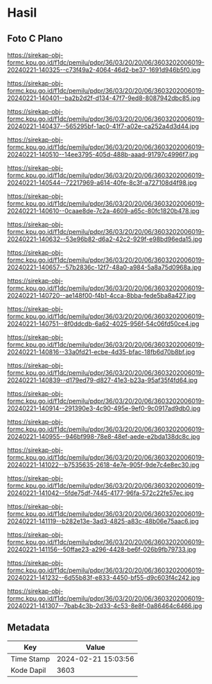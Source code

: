 # Hasil

## Foto C Plano

https://sirekap-obj-formc.kpu.go.id/f1dc/pemilu/pdpr/36/03/20/20/06/3603202006019-20240221-140325--c73f49a2-4064-46d2-be37-1691d946b5f0.jpg

https://sirekap-obj-formc.kpu.go.id/f1dc/pemilu/pdpr/36/03/20/20/06/3603202006019-20240221-140401--ba2b2d2f-d134-47f7-9ed8-8087942dbc85.jpg

https://sirekap-obj-formc.kpu.go.id/f1dc/pemilu/pdpr/36/03/20/20/06/3603202006019-20240221-140437--565295bf-1ac0-41f7-a02e-ca252a4d3d44.jpg

https://sirekap-obj-formc.kpu.go.id/f1dc/pemilu/pdpr/36/03/20/20/06/3603202006019-20240221-140510--14ee3795-405d-488b-aaad-91797c4996f7.jpg

https://sirekap-obj-formc.kpu.go.id/f1dc/pemilu/pdpr/36/03/20/20/06/3603202006019-20240221-140544--72217969-a614-40fe-8c3f-a727108d4f98.jpg

https://sirekap-obj-formc.kpu.go.id/f1dc/pemilu/pdpr/36/03/20/20/06/3603202006019-20240221-140610--0caae8de-7c2a-4609-a65c-80fc1820b478.jpg

https://sirekap-obj-formc.kpu.go.id/f1dc/pemilu/pdpr/36/03/20/20/06/3603202006019-20240221-140632--53e96b82-d6a2-42c2-929f-e98bd96eda15.jpg

https://sirekap-obj-formc.kpu.go.id/f1dc/pemilu/pdpr/36/03/20/20/06/3603202006019-20240221-140657--57b2836c-12f7-48a0-a984-5a8a75d0968a.jpg

https://sirekap-obj-formc.kpu.go.id/f1dc/pemilu/pdpr/36/03/20/20/06/3603202006019-20240221-140720--ae148f00-f4b1-4cca-8bba-fede5ba8a427.jpg

https://sirekap-obj-formc.kpu.go.id/f1dc/pemilu/pdpr/36/03/20/20/06/3603202006019-20240221-140751--8f0ddcdb-6a62-4025-956f-54c06fd50ce4.jpg

https://sirekap-obj-formc.kpu.go.id/f1dc/pemilu/pdpr/36/03/20/20/06/3603202006019-20240221-140816--33a0fd21-ecbe-4d35-bfac-18fb6d70b8bf.jpg

https://sirekap-obj-formc.kpu.go.id/f1dc/pemilu/pdpr/36/03/20/20/06/3603202006019-20240221-140839--d179ed79-d827-41e3-b23a-95af35f4fd64.jpg

https://sirekap-obj-formc.kpu.go.id/f1dc/pemilu/pdpr/36/03/20/20/06/3603202006019-20240221-140914--291390e3-4c90-495e-9ef0-9c0917ad9db0.jpg

https://sirekap-obj-formc.kpu.go.id/f1dc/pemilu/pdpr/36/03/20/20/06/3603202006019-20240221-140955--946bf998-78e8-48ef-aede-e2bda138dc8c.jpg

https://sirekap-obj-formc.kpu.go.id/f1dc/pemilu/pdpr/36/03/20/20/06/3603202006019-20240221-141022--b7535635-2618-4e7e-905f-9de7c4e8ec30.jpg

https://sirekap-obj-formc.kpu.go.id/f1dc/pemilu/pdpr/36/03/20/20/06/3603202006019-20240221-141042--5fde75df-7445-4177-96fa-572c22fe57ec.jpg

https://sirekap-obj-formc.kpu.go.id/f1dc/pemilu/pdpr/36/03/20/20/06/3603202006019-20240221-141119--b282e13e-3ad3-4825-a83c-48b06e75aac6.jpg

https://sirekap-obj-formc.kpu.go.id/f1dc/pemilu/pdpr/36/03/20/20/06/3603202006019-20240221-141156--50ffae23-a296-4428-be6f-026b9fb79733.jpg

https://sirekap-obj-formc.kpu.go.id/f1dc/pemilu/pdpr/36/03/20/20/06/3603202006019-20240221-141232--6d55b83f-e833-4450-bf55-d9c603f4c242.jpg

https://sirekap-obj-formc.kpu.go.id/f1dc/pemilu/pdpr/36/03/20/20/06/3603202006019-20240221-141307--7bab4c3b-2d33-4c53-8e8f-0a86464c6466.jpg


## Metadata

| Key        | Value               |
| ---------- | ------------------- |
| Time Stamp | 2024-02-21 15:03:56 |
| Kode Dapil | 3603                |



